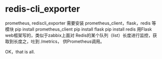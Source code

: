 # redis-cli_exporter
prometheus, rediscli_exporter
需要安装 prometheus_client，flask，redis 等模块
pip install prometheus_client
pip install flask
pip install redis
用Flask web框架写的，类似于zabbix上面对 Redis的某个队列（list）长度进行监控，获取到长度之，吐到 /metrics， 供Prometheus调用。




OK，that is all.

